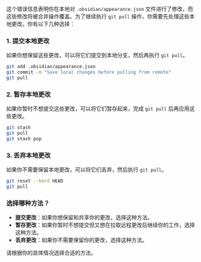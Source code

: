 这个错误信息表明你在本地对 `.obsidian/appearance.json` 文件进行了修改，而这些修改将被合并操作覆盖。为了继续执行 `git pull` 操作，你需要先处理这些本地更改。你有以下几种选择：
### 1. **提交本地更改**
如果你想保留这些更改，可以将它们提交到本地分支，然后再执行 `git pull`。

```bash
git add .obsidian/appearance.json
git commit -m "Save local changes before pulling from remote"
git pull
```

### 2. **暂存本地更改**
如果你暂时不想提交这些更改，可以将它们暂存起来，完成 `git pull` 后再应用这些更改。

```bash
git stash
git pull
git stash pop
```

### 3. **丢弃本地更改**
如果你不需要保留本地更改，可以将它们丢弃，然后执行 `git pull`。

```bash
git reset --hard HEAD
git pull
```

### 选择哪种方法？
- **提交更改**：如果你想保留和共享你的更改，选择这种方法。
- **暂存更改**：如果你暂时不想提交但又想在拉取远程更改后继续你的工作，选择这种方法。
- **丢弃更改**：如果你不需要保留你的更改，选择这种方法。

请根据你的具体情况选择合适的方法。